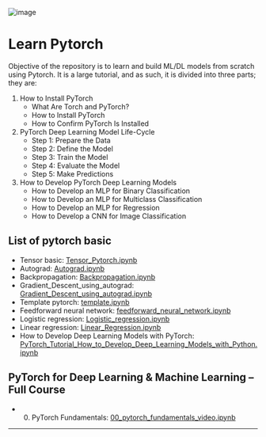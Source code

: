 ![image](https://github.com/minhbao1705/pytorch_tutorial/assets/62323334/24f1da13-a875-4ecb-a93c-603694a2ebe7)

# Learn Pytorch
Objective of the repository is to learn and build ML/DL models from scratch using Pytorch.
It is a large tutorial, and as such, it is divided into three parts; they are:

1. How to Install PyTorch
    - What Are Torch and PyTorch?
    -  How to Install PyTorch
    - How to Confirm PyTorch Is Installed
2. PyTorch Deep Learning Model Life-Cycle
    - Step 1: Prepare the Data
    - Step 2: Define the Model
    - Step 3: Train the Model
    - Step 4: Evaluate the Model
    - Step 5: Make Predictions
3. How to Develop PyTorch Deep Learning Models
    - How to Develop an MLP for Binary Classification
    - How to Develop an MLP for Multiclass Classification
    - How to Develop an MLP for Regression
    - How to Develop a CNN for Image Classification

## List of pytorch basic
- Tensor basic: [Tensor_Pytorch.ipynb](https://github.com/minhbao1705/pytorch_tutorial/blob/d5bd563574bfe95d68c35d408c1b80d0f300071b/Tensor_Pytorch.ipynb)
- Autograd: [Autograd.ipynb](https://github.com/minhbao1705/pytorch_tutorial/blob/6584e43bd5bdfae13057cdda7722d8c39b8b2ec9/Autograd.ipynb)
- Backpropagation: [Backpropagation.ipynb](https://github.com/minhbao1705/pytorch_tutorial/blob/6584e43bd5bdfae13057cdda7722d8c39b8b2ec9/Backpropagation.ipynb)
- Gradient_Descent_using_autograd: [Gradient_Descent_using_autograd.ipynb](https://github.com/minhbao1705/pytorch_tutorial/blob/6584e43bd5bdfae13057cdda7722d8c39b8b2ec9/Gradient_Descent_using_autograd.ipynb)
- Template pytorch: [template.ipynb](https://github.com/minhbao1705/pytorch_tutorial/blob/6584e43bd5bdfae13057cdda7722d8c39b8b2ec9/template.ipynb)
- Feedforward neural network: [feedforward_neural_network.ipynb](https://github.com/minhbao1705/pytorch_tutorial/blob/6584e43bd5bdfae13057cdda7722d8c39b8b2ec9/feedforward_neural_network.ipynb)
- Logistic regression: [Logistic_regression.ipynb](https://github.com/minhbao1705/pytorch_tutorial/blob/6584e43bd5bdfae13057cdda7722d8c39b8b2ec9/Logistic_regression.ipynb)
- Linear regression: [Linear_Regression.ipynb](https://github.com/minhbao1705/pytorch_tutorial/blob/6584e43bd5bdfae13057cdda7722d8c39b8b2ec9/Linear_Regression.ipynb)
- How to Develop Deep Learning Models with PyTorch: [PyTorch_Tutorial_How_to_Develop_Deep_Learning_Models_with_Python.ipynb](https://github.com/minhbao1705/pytorch_tutorial/blob/main/PyTorch_Tutorial_How_to_Develop_Deep_Learning_Models_with_Python.ipynb)

## PyTorch for Deep Learning & Machine Learning – Full Course
- 00. PyTorch Fundamentals: [00_pytorch_fundamentals_video.ipynb](https://github.com/minhbao1705/pytorch_tutorial/blob/main/PyTorch%20for%20Deep%20Learning%20%26%20Machine%20Learning%20%E2%80%93%20Full%20Course/00_pytorch_fundamentals_video.ipynb)
---

